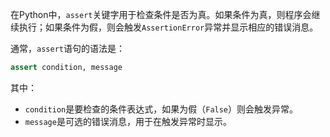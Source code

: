 在Python中，`assert`关键字用于检查条件是否为真。如果条件为真，则程序会继续执行；如果条件为假，则会触发`AssertionError`异常并显示相应的错误消息。

通常，`assert`语句的语法是：
```python
assert condition, message
```

其中：
- `condition`是要检查的条件表达式，如果为假（`False`）则会触发异常。
- `message`是可选的错误消息，用于在触发异常时显示。